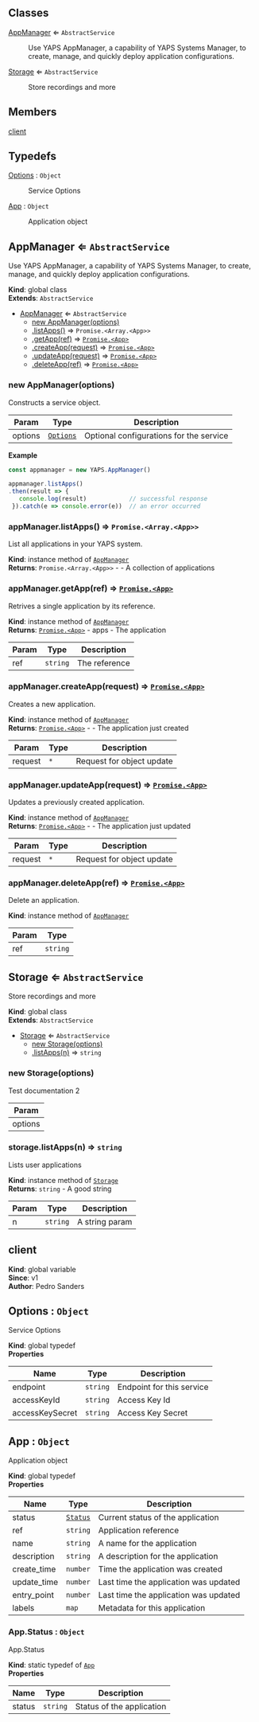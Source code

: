 ## Classes

<dl>
<dt><a href="#AppManager">AppManager</a> ⇐ <code>AbstractService</code></dt>
<dd><p>Use YAPS AppManager, a capability of YAPS Systems Manager, to create,
manage, and quickly deploy application configurations.</p>
</dd>
<dt><a href="#Storage">Storage</a> ⇐ <code>AbstractService</code></dt>
<dd><p>Store recordings and more</p>
</dd>
</dl>

## Members

<dl>
<dt><a href="#client">client</a></dt>
<dd></dd>
</dl>

## Typedefs

<dl>
<dt><a href="#Options">Options</a> : <code>Object</code></dt>
<dd><p>Service Options</p>
</dd>
<dt><a href="#App">App</a> : <code>Object</code></dt>
<dd><p>Application object</p>
</dd>
</dl>

<a name="AppManager"></a>

## AppManager ⇐ <code>AbstractService</code>
Use YAPS AppManager, a capability of YAPS Systems Manager, to create,
manage, and quickly deploy application configurations.

**Kind**: global class  
**Extends**: <code>AbstractService</code>  

* [AppManager](#AppManager) ⇐ <code>AbstractService</code>
    * [new AppManager(options)](#new_AppManager_new)
    * [.listApps()](#AppManager+listApps) ⇒ <code>Promise.&lt;Array.&lt;App&gt;&gt;</code>
    * [.getApp(ref)](#AppManager+getApp) ⇒ [<code>Promise.&lt;App&gt;</code>](#App)
    * [.createApp(request)](#AppManager+createApp) ⇒ [<code>Promise.&lt;App&gt;</code>](#App)
    * [.updateApp(request)](#AppManager+updateApp) ⇒ [<code>Promise.&lt;App&gt;</code>](#App)
    * [.deleteApp(ref)](#AppManager+deleteApp) ⇒ [<code>Promise.&lt;App&gt;</code>](#App)

<a name="new_AppManager_new"></a>

### new AppManager(options)
Constructs a service object.


| Param | Type | Description |
| --- | --- | --- |
| options | [<code>Options</code>](#Options) | Optional configurations for the service |

**Example**  
```js
const appmanager = new YAPS.AppManager()

appmanager.listApps()
.then(result => {
   console.log(result)            // successful response
 }).catch(e => console.error(e))  // an error occurred
```
<a name="AppManager+listApps"></a>

### appManager.listApps() ⇒ <code>Promise.&lt;Array.&lt;App&gt;&gt;</code>
List all applications in your YAPS system.

**Kind**: instance method of [<code>AppManager</code>](#AppManager)  
**Returns**: <code>Promise.&lt;Array.&lt;App&gt;&gt;</code> - - A collection of applications  
<a name="AppManager+getApp"></a>

### appManager.getApp(ref) ⇒ [<code>Promise.&lt;App&gt;</code>](#App)
Retrives a single application by its reference.

**Kind**: instance method of [<code>AppManager</code>](#AppManager)  
**Returns**: [<code>Promise.&lt;App&gt;</code>](#App) - apps - The application  

| Param | Type | Description |
| --- | --- | --- |
| ref | <code>string</code> | The reference |

<a name="AppManager+createApp"></a>

### appManager.createApp(request) ⇒ [<code>Promise.&lt;App&gt;</code>](#App)
Creates a new application.

**Kind**: instance method of [<code>AppManager</code>](#AppManager)  
**Returns**: [<code>Promise.&lt;App&gt;</code>](#App) - - The application just created  

| Param | Type | Description |
| --- | --- | --- |
| request | <code>\*</code> | Request for object update |

<a name="AppManager+updateApp"></a>

### appManager.updateApp(request) ⇒ [<code>Promise.&lt;App&gt;</code>](#App)
Updates a previously created application.

**Kind**: instance method of [<code>AppManager</code>](#AppManager)  
**Returns**: [<code>Promise.&lt;App&gt;</code>](#App) - - The application just updated  

| Param | Type | Description |
| --- | --- | --- |
| request | <code>\*</code> | Request for object update |

<a name="AppManager+deleteApp"></a>

### appManager.deleteApp(ref) ⇒ [<code>Promise.&lt;App&gt;</code>](#App)
Delete an application.

**Kind**: instance method of [<code>AppManager</code>](#AppManager)  

| Param | Type |
| --- | --- |
| ref | <code>string</code> | 

<a name="Storage"></a>

## Storage ⇐ <code>AbstractService</code>
Store recordings and more

**Kind**: global class  
**Extends**: <code>AbstractService</code>  

* [Storage](#Storage) ⇐ <code>AbstractService</code>
    * [new Storage(options)](#new_Storage_new)
    * [.listApps(n)](#Storage+listApps) ⇒ <code>string</code>

<a name="new_Storage_new"></a>

### new Storage(options)
Test documentation 2


| Param |
| --- |
| options | 

<a name="Storage+listApps"></a>

### storage.listApps(n) ⇒ <code>string</code>
Lists user applications

**Kind**: instance method of [<code>Storage</code>](#Storage)  
**Returns**: <code>string</code> - A good string  

| Param | Type | Description |
| --- | --- | --- |
| n | <code>string</code> | A string param |

<a name="client"></a>

## client
**Kind**: global variable  
**Since**: v1  
**Author**: Pedro Sanders  
<a name="Options"></a>

## Options : <code>Object</code>
Service Options

**Kind**: global typedef  
**Properties**

| Name | Type | Description |
| --- | --- | --- |
| endpoint | <code>string</code> | Endpoint for this service |
| accessKeyId | <code>string</code> | Access Key Id |
| accessKeySecret | <code>string</code> | Access Key Secret |

<a name="App"></a>

## App : <code>Object</code>
Application object

**Kind**: global typedef  
**Properties**

| Name | Type | Description |
| --- | --- | --- |
| status | [<code>Status</code>](#App.Status) | Current status of the application |
| ref | <code>string</code> | Application reference |
| name | <code>string</code> | A name for the application |
| description | <code>string</code> | A description for the application |
| create_time | <code>number</code> | Time the application was created |
| update_time | <code>number</code> | Last time the application was updated |
| entry_point | <code>number</code> | Last time the application was updated |
| labels | <code>map</code> | Metadata for this application |

<a name="App.Status"></a>

### App.Status : <code>Object</code>
App.Status

**Kind**: static typedef of [<code>App</code>](#App)  
**Properties**

| Name | Type | Description |
| --- | --- | --- |
| status | <code>string</code> | Status of the application |

